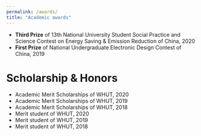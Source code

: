 ```yaml
---
permalink: /awards/
title: "Academic awards"
---
```


- **Third Prize** of 13th National University Student Social Practice and Science Contest on Energy Saving & Emission Reduction of China, 2020<a href="{{ post.link }}"><i class="http://www.jienengjianpai.org/Article.asp?ID=219" aria-hidden="true"></i></a>
- **First Prize** of National Undergraduate Electronic Design Contest of China, 2019

# Scholarship & Honors

- Academic Merit Scholarships of WHUT, 2020
- Academic Merit Scholarships of WHUT, 2019
- Academic Merit Scholarships of WHUT, 2018
- Merit student of WHUT, 2020
- Merit student of WHUT, 2019
- Merit student of WHUT, 2018
